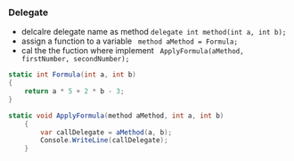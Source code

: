 ### Delegate
- delcalre delegate name as method `delegate int method(int a, int b);`
- assign a function to a variable ` method aMethod = Formula;` 
- cal the the fuction where implement 
` ApplyFormula(aMethod, firstNumber, secondNumber);`
```cs
static int Formula(int a, int b)
{
    return a * 5 + 2 * b - 3;
}
```

```cs
static void ApplyFormula(method aMethod, int a, int b)
    {
        var callDelegate = aMethod(a, b);
        Console.WriteLine(callDelegate);
    }
```
